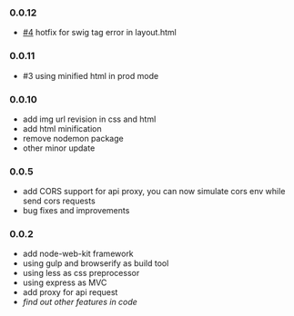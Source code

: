 ### 0.0.12

- [#4](https://github.com/JasonBoy/node-web-kit/issues/4) hotfix for swig tag error in layout.html

### 0.0.11

- #3 using minified html in prod mode

### 0.0.10

- add img url revision in css and html
- add html minification
- remove nodemon package
- other minor update

### 0.0.5

- add CORS support for api proxy, you can now simulate cors env while send cors requests
- bug fixes and improvements

### 0.0.2

- add node-web-kit framework
- using gulp and browserify as build tool
- using less as css preprocessor
- using express as MVC
- add proxy for api request
- _find out other features in code_
